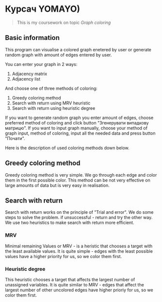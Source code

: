 # Курсач YOMAYO)

> This is my coursework on topic *Graph coloring*

## Basic information
This program can visualise a colored graph enetered by user or generate random graph with amount of edges entered by user.

You can enter your graph in 2 ways:

1) Adjacency matrix
2) Adjacency list

And choose one of three methods of coloring:
1) Greedy coloring method
2) Search with return using MRV heuristic
3) Search with return using heuristic degree

If you want to generate random graph you enter amount of edges, choose preferred method of coloring and click button "Згенерувати випадкову матрицю". If you want to input graph manually, choose your method of graph input, method of coloring, input all the needed data and press button "Почати".

Here is the description of used coloring methods down below.

## Greedy coloring method
Greedy coloring method is very simple. We go through each edge and color them in the first possible color. This method can be not very effective on large amounts of data but is very easy in realisation.

## Search with return
Search with return works on the principle of "Trial and error". We do some steps to solve the problem. if unsuccessful - return and try the other way. We use two heuristics to make search with return more efficient.

### MRV
Minimal remaining Values or MRV - is a heristic that chooses a target with the least available values. It is quite simple - edges with the least possible values have a higher priority for us, so we color them first.

### Heuristic degree
This heuristic chooses a target that affects the largest number of unassigned variables. It is quite similar to MRV - edges that affect the largest number of other uncolored edges have higher prioriy for us, so we color them first.
